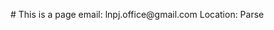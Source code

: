#   T h i s   i s   a   p a g e  
  
 e m a i l :   l n p j . o f f i c e @ g m a i l . c o m  
  
 L o c a t i o n :   P a r s e  
  
 